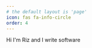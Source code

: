 ```yaml
---
# the default layout is 'page'
icon: fas fa-info-circle
order: 4
---
```

Hi I'm Riz and I write software
